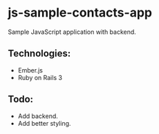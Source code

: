 js-sample-contacts-app
=======================

Sample JavaScript application with backend.

Technologies:
-------------
  * Ember.js
  * Ruby on Rails 3

Todo:
-----

  * Add backend.
  * Add better styling.

